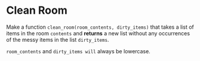 # Clean Room

Make a function `clean_room(room_contents, dirty_items)` that takes a list of items in the room `contents` and **returns** a new list 
without any occurrences of the messy items in the list `dirty_items`.

`room_contents` and `dirty_items will` always be lowercase.
